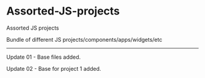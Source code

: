# Assorted-JS-projects
 Assorted JS projects

 Bundle of different JS projects/components/apps/widgets/etc

---

Update 01 - Base files added.

Update 02 - Base for project 1 added.